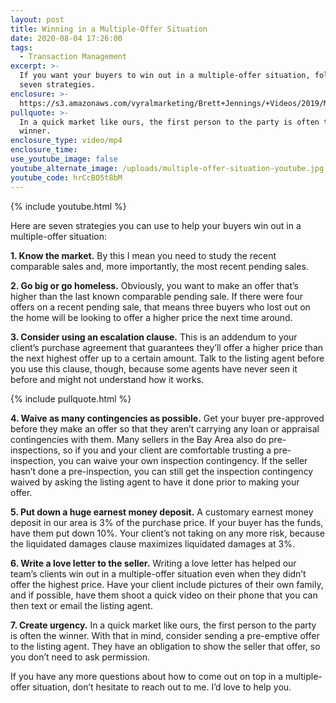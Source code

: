 ```yaml
---
layout: post
title: Winning in a Multiple-Offer Situation
date: 2020-08-04 17:26:00
tags:
  - Transaction Management
excerpt: >-
  If you want your buyers to win out in a multiple-offer situation, follow these
  seven strategies.
enclosure: >-
  https://s3.amazonaws.com/vyralmarketing/Brett+Jennings/+Videos/2019/May/Real+Estate+Experts-+How+to+Win+in+a+Multiple+Offer+Situation.mp4
pullquote: >-
  In a quick market like ours, the first person to the party is often the
  winner.
enclosure_type: video/mp4
enclosure_time:
use_youtube_image: false
youtube_alternate_image: /uploads/multiple-offer-situation-youtube.jpg
youtube_code: hrCcBO5t8bM
---
```


{% include youtube.html %}

Here are seven strategies you can use to help your buyers win out in a multiple-offer situation:&nbsp;

**1\. Know the market.** By this I mean you need to study the recent comparable sales and, more importantly, the most recent pending sales.&nbsp;

**2\. Go big or go homeless.** Obviously, you want to make an offer that’s higher than the last known comparable pending sale. If there were four offers on a recent pending sale, that means three buyers who lost out on the home will be looking to offer a higher price the next time around.&nbsp;

**3\. Consider using an escalation clause.** This is an addendum to your client’s purchase agreement that guarantees they’ll offer a higher price than the next highest offer up to a certain amount. Talk to the listing agent before you use this clause, though, because some agents have never seen it before and might not understand how it works.&nbsp;

{% include pullquote.html %}

**4\. Waive as many contingencies as possible.** Get your buyer pre-approved before they make an offer so that they aren’t carrying any loan or appraisal contingencies with them. Many sellers in the Bay Area also do pre-inspections, so if you and your client are comfortable trusting a pre-inspection, you can waive your own inspection contingency. If the seller hasn’t done a pre-inspection, you can still get the inspection contingency waived by asking the listing agent to have it done prior to making your offer.&nbsp;

**5\. Put down a huge earnest money deposit.** A customary earnest money deposit in our area is 3% of the purchase price. If your buyer has the funds, have them put down 10%. Your client’s not taking on any more risk, because the liquidated damages clause maximizes liquidated damages at 3%.

**6\. Write a love letter to the seller.** Writing a love letter has helped our team’s clients win out in a multiple-offer situation even when they didn’t offer the highest price. Have your client include pictures of their own family, and if possible, have them shoot a quick video on their phone that you can then text or email the listing agent.&nbsp;

**7\. Create urgency.** In a quick market like ours, the first person to the party is often the winner. With that in mind, consider sending a pre-emptive offer to the listing agent. They have an obligation to show the seller that offer, so you don’t need to ask permission.&nbsp;

If you have any more questions about how to come out on top in a multiple-offer situation, don’t hesitate to reach out to me. I’d love to help you.
